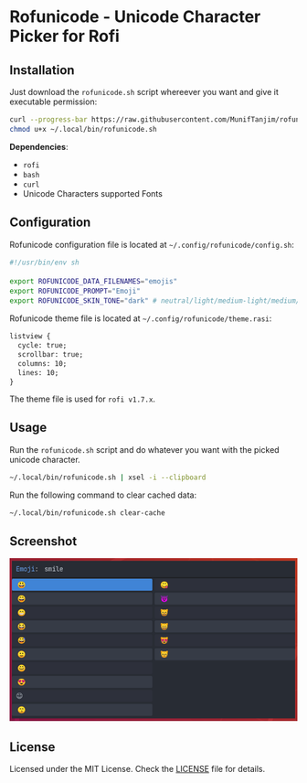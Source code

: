 # Rofunicode - Unicode Character Picker for Rofi

## Installation

Just download the `rofunicode.sh` script whereever you want and give it executable permission:

```sh
curl --progress-bar https://raw.githubusercontent.com/MunifTanjim/rofunicode/main/bin/rofunicode.sh -o ~/.local/bin/rofunicode.sh
chmod u+x ~/.local/bin/rofunicode.sh
```

**Dependencies**:

- `rofi`
- `bash`
- `curl`
- Unicode Characters supported Fonts

## Configuration

Rofunicode configuration file is located at `~/.config/rofunicode/config.sh`:

```sh
#!/usr/bin/env sh

export ROFUNICODE_DATA_FILENAMES="emojis"
export ROFUNICODE_PROMPT="Emoji"
export ROFUNICODE_SKIN_TONE="dark" # neutral/light/medium-light/medium/medium-dark/dark
```

Rofunicode theme file is located at `~/.config/rofunicode/theme.rasi`:

```rasi
listview {
  cycle: true;
  scrollbar: true;
  columns: 10;
  lines: 10;
}
```

The theme file is used for `rofi v1.7.x`.

## Usage

Run the `rofunicode.sh` script and do whatever you want with the picked unicode character.

```sh
~/.local/bin/rofunicode.sh | xsel -i --clipboard
```

Run the following command to clear cached data:

```sh
~/.local/bin/rofunicode.sh clear-cache
```

## Screenshot

![Emoji Picker](screenshots/emoji-smile.png)

## License

Licensed under the MIT License. Check the [LICENSE](./LICENSE) file for details.

